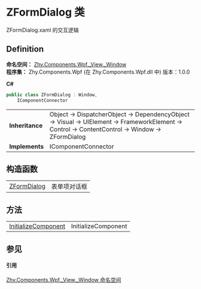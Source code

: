 # ZFormDialog 类


ZFormDialog.xaml 的交互逻辑



## Definition
**命名空间：** <a href="N_Zhy_Components_Wpf__View__Window.md">Zhy.Components.Wpf._View._Window</a>  
**程序集：** Zhy.Components.Wpf (在 Zhy.Components.Wpf.dll 中) 版本：1.0.0

**C#**
``` C#
public class ZFormDialog : Window, 
	IComponentConnector
```

<table><tr><td><strong>Inheritance</strong></td><td>Object  →  DispatcherObject  →  DependencyObject  →  Visual  →  UIElement  →  FrameworkElement  →  Control  →  ContentControl  →  Window  →  ZFormDialog</td></tr>
<tr><td><strong>Implements</strong></td><td>IComponentConnector</td></tr>
</table>



## 构造函数
<table>
<tr>
<td><a href="M_Zhy_Components_Wpf__View__Window_ZFormDialog__ctor.md">ZFormDialog</a></td>
<td>表单项对话框</td></tr>
</table>

## 方法
<table>
<tr>
<td><a href="M_Zhy_Components_Wpf__View__Window_ZFormDialog_InitializeComponent.md">InitializeComponent</a></td>
<td>InitializeComponent</td></tr>
</table>

## 参见


#### 引用
<a href="N_Zhy_Components_Wpf__View__Window.md">Zhy.Components.Wpf._View._Window 命名空间</a>  
